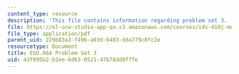 ```yaml
---
content_type: resource
description: 'This file contains information regarding problem set 3. '
file: https://ol-ocw-studio-app-qa.s3.amazonaws.com/courses/ids-410j-modeling-and-assessment-for-policy-spring-2013/43f995b2b2ee6d63052147b78dd9f7fe_MITESD_864S13_PS3.pdf
file_type: application/pdf
parent_uid: 229b83a3-f496-a03d-b403-dda779c8fc2e
resourcetype: Document
title: ESD.864 Problem Set 3
uid: 43f995b2-b2ee-6d63-0521-47b78dd9f7fe
---
```

